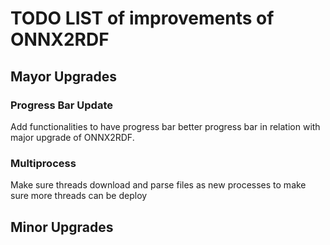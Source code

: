 # TODO LIST of improvements of ONNX2RDF

## Mayor Upgrades

### Progress Bar Update

Add functionalities to have progress bar better progress bar in relation with major upgrade of ONNX2RDF.

### Multiprocess
Make sure threads download and parse files as new processes to make sure more threads can be deploy


## Minor Upgrades







